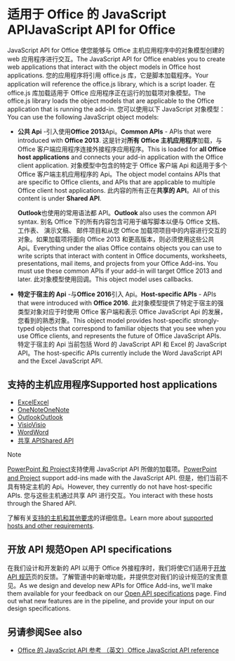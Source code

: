 # <a name="javascript-api-for-office"></a><span data-ttu-id="054fe-101">适用于 Office 的 JavaScript API</span><span class="sxs-lookup"><span data-stu-id="054fe-101">JavaScript API for Office</span></span>

<span data-ttu-id="054fe-102">JavaScript API for Office 使您能够与 Office 主机应用程序中的对象模型创建的 web 应用程序进行交互。</span><span class="sxs-lookup"><span data-stu-id="054fe-102">The JavaScript API for Office enables you to create web applications that interact with the object models in Office host applications.</span></span> <span data-ttu-id="054fe-103">您的应用程序将引用 office.js 库，它是脚本加载程序。</span><span class="sxs-lookup"><span data-stu-id="054fe-103">Your application will reference the office.js library, which is a script loader.</span></span> <span data-ttu-id="054fe-104">在 office.js 库加载适用于 Office 应用程序正在运行的加载项对象模型。</span><span class="sxs-lookup"><span data-stu-id="054fe-104">The office.js library loads the object models that are applicable to the Office application that is running the add-in.</span></span> <span data-ttu-id="054fe-105">您可以使用以下 JavaScript 对象模型：</span><span class="sxs-lookup"><span data-stu-id="054fe-105">You can use the following JavaScript object models:</span></span>

- <span data-ttu-id="054fe-106">**公共 Api** -引入使用**Office 2013**Api。</span><span class="sxs-lookup"><span data-stu-id="054fe-106">**Common APIs** - APIs that were introduced with **Office 2013**.</span></span> <span data-ttu-id="054fe-107">这是针对**所有 Office 主机应用程序**加载，与 Office 客户端应用程序连接外接程序应用程序。</span><span class="sxs-lookup"><span data-stu-id="054fe-107">This is loaded for **all Office host applications** and connects your add-in application with the Office client application.</span></span> <span data-ttu-id="054fe-108">对象模型中包含的特定于 Office 客户端 Api 和适用于多个 Office 客户端主机应用程序的 Api。</span><span class="sxs-lookup"><span data-stu-id="054fe-108">The object model contains APIs that are specific to Office clients, and APIs that are applicable to multiple Office client host applications.</span></span> <span data-ttu-id="054fe-109">此内容的所有正在**共享的 API**。</span><span class="sxs-lookup"><span data-stu-id="054fe-109">All of this content is under **Shared API**.</span></span> 

  <span data-ttu-id="054fe-110">**Outlook**也使用的常用语法都 API。</span><span class="sxs-lookup"><span data-stu-id="054fe-110">**Outlook** also uses the common API syntax.</span></span> <span data-ttu-id="054fe-111">别名 Office 下的所有内容包含可用于编写脚本以便与 Office 文档、 工作表、 演示文稿、 邮件项目和从您 Office 加载项项目中的内容进行交互的对象。如果加载项将面向 Office 2013 和更高版本，则必须使用这些公共 Api。</span><span class="sxs-lookup"><span data-stu-id="054fe-111">Everything under the alias Office contains objects you can use to write scripts that interact with content in Office documents, worksheets, presentations, mail items, and projects from your Office Add-ins. You must use these common APIs if your add-in will target Office 2013 and later.</span></span> <span data-ttu-id="054fe-112">此对象模型使用回调。</span><span class="sxs-lookup"><span data-stu-id="054fe-112">This object model uses callbacks.</span></span>

- <span data-ttu-id="054fe-113">**特定于宿主的 Api** -与**Office 2016**引入 Api。</span><span class="sxs-lookup"><span data-stu-id="054fe-113">**Host-specific APIs** - APIs that were introduced with **Office 2016**.</span></span> <span data-ttu-id="054fe-114">此对象模型提供了特定于宿主的强类型对象对应于时使用 Office 客户端和表示 Office JavaScript Api 的发展，您看到的熟悉对象。</span><span class="sxs-lookup"><span data-stu-id="054fe-114">This object model provides host-specific strongly-typed objects that correspond to familiar objects that you see when you use Office clients, and represents the future of Office JavaScript APIs.</span></span> <span data-ttu-id="054fe-115">特定于宿主的 Api 当前包括 Word 的 JavaScript API 和 Excel 的 JavaScript API。</span><span class="sxs-lookup"><span data-stu-id="054fe-115">The host-specific APIs currently include the Word JavaScript API and the Excel JavaScript API.</span></span>

## <a name="supported-host-applications"></a><span data-ttu-id="054fe-116">支持的主机应用程序</span><span class="sxs-lookup"><span data-stu-id="054fe-116">Supported host applications</span></span>

- [<span data-ttu-id="054fe-117">Excel</span><span class="sxs-lookup"><span data-stu-id="054fe-117">Excel</span></span>](overview/excel-add-ins-reference-overview.md)
- [<span data-ttu-id="054fe-118">OneNote</span><span class="sxs-lookup"><span data-stu-id="054fe-118">OneNote</span></span>](overview/onenote-add-ins-javascript-reference.md)
- [<span data-ttu-id="054fe-119">Outlook</span><span class="sxs-lookup"><span data-stu-id="054fe-119">Outlook</span></span>](requirement-sets/outlook-api-requirement-sets.md)
- [<span data-ttu-id="054fe-120">Visio</span><span class="sxs-lookup"><span data-stu-id="054fe-120">Visio</span></span>](overview/visio-javascript-reference-overview.md)
- [<span data-ttu-id="054fe-121">Word</span><span class="sxs-lookup"><span data-stu-id="054fe-121">Word</span></span>](overview/word-add-ins-reference-overview.md)
- [<span data-ttu-id="054fe-122">共享 API</span><span class="sxs-lookup"><span data-stu-id="054fe-122">Shared API</span></span>](requirement-sets/office-add-in-requirement-sets.md)

> [!NOTE] 
> <span data-ttu-id="054fe-123">[PowerPoint 和 Project](requirement-sets/powerpoint-and-project-note.md)支持使用 JavaScript API 所做的加载项。</span><span class="sxs-lookup"><span data-stu-id="054fe-123">[PowerPoint and Project](requirement-sets/powerpoint-and-project-note.md) support add-ins made with the JavaScript API.</span></span> <span data-ttu-id="054fe-124">但是，他们当前不具有特定主机的 Api。</span><span class="sxs-lookup"><span data-stu-id="054fe-124">However, they currently do not have host-specific APIs.</span></span> <span data-ttu-id="054fe-125">您与这些主机通过共享 API 进行交互。</span><span class="sxs-lookup"><span data-stu-id="054fe-125">You interact with these hosts through the Shared API.</span></span>

<span data-ttu-id="054fe-126">了解有关[支持的主机和其他要求](https://docs.microsoft.com/office/dev/add-ins/concepts/requirements-for-running-office-add-ins)的详细信息。</span><span class="sxs-lookup"><span data-stu-id="054fe-126">Learn more about [supported hosts and other requirements](https://docs.microsoft.com/office/dev/add-ins/concepts/requirements-for-running-office-add-ins).</span></span>

## <a name="open-api-specifications"></a><span data-ttu-id="054fe-127">开放 API 规范</span><span class="sxs-lookup"><span data-stu-id="054fe-127">Open API specifications</span></span>

<span data-ttu-id="054fe-p106">在我们设计和开发新的 API 以用于 Office 外接程序时，我们将使它们适用于[开放 API 规范](openspec.md)页的反馈。了解管道中的新增功能，并提供您对我们的设计规范的宝贵意见。</span><span class="sxs-lookup"><span data-stu-id="054fe-p106">As we design and develop new APIs for Office Add-ins, we'll make them available for your feedback on our [Open API specifications](openspec.md) page. Find out what new features are in the pipeline, and provide your input on our design specifications.</span></span>

## <a name="see-also"></a><span data-ttu-id="054fe-130">另请参阅</span><span class="sxs-lookup"><span data-stu-id="054fe-130">See also</span></span>

- [<span data-ttu-id="054fe-131">Office 的 JavaScript API 参考 （英文）</span><span class="sxs-lookup"><span data-stu-id="054fe-131">Office JavaScript API reference</span></span>](https://docs.microsoft.com/javascript/api/overview/office?view=office-js)